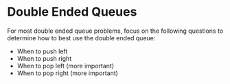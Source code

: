 # Double Ended Queues

For most double ended queue problems, focus on the following questions to determine how to best use the double ended queue:

* When to push left
* When to push right
* When to pop left (more important)
* When to pop right (more important)
